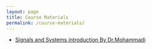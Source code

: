 ```yaml
---
layout: page
title: Course Materials
permalink: /course-materials/
---
```


* [Signals and Systems introduction By Dr.Mohammadi](https://quera.ir/course/qa/api/get_uploaded_file/7384)
